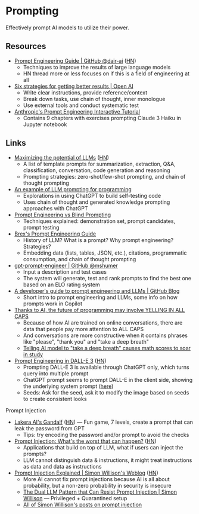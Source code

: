 # Prompting

Effectively prompt AI models to utilize their power.

## Resources

- [Prompt Engineering Guide | GitHub @dair-ai](https://github.com/dair-ai/Prompt-Engineering-Guide)
  ([HN](https://news.ycombinator.com/item?id=34883486))
  - Techniques to improve the results of large language models
  - HN thread more or less focuses on if this is a field of engineering at all
- [Six strategies for getting better results | Open AI](https://platform.openai.com/docs/guides/prompt-engineering/six-strategies-for-getting-better-results)
  - Write clear instructions, provide reference/context
  - Break down tasks, use chain of thought, inner monologue
  - Use external tools and conduct systematic test
- [Anthropic's Prompt Engineering Interactive Tutorial](https://github.com/anthropics/courses/tree/master/prompt_engineering_interactive_tutorial)
  - Contains 9 chapters with exercises prompting Claude 3 Haiku in Jupyter
    notebook

## Links

- [Maximizing the potential of LLMs](https://www.ruxu.dev/articles/ai/maximizing-the-potential-of-llms/)
  ([HN](https://news.ycombinator.com/item?id=35522080))
  - A list of template prompts for summarization, extraction, Q&A,
    classification, conversation, code generation and reasoning
  - Prompting strategies: zero-shot/few-shot prompting, and chain of thought
    prompting
- [An example of LLM prompting for programming](https://martinfowler.com/articles/2023-chatgpt-xu-hao.html)
  - Explorations in using ChatGPT to build self-testing code
  - Uses chain of thought and generated knowledge prompting approaches with
    ChatGPT
- [Prompt Engineering vs Blind Prompting](https://mitchellh.com/writing/prompt-engineering-vs-blind-prompting)
  - Techniques explained: demonstration set, prompt candidates, prompt testing
- [Brex's Prompt Engineering Guide](https://github.com/brexhq/prompt-engineering)
  - History of LLM? What is a prompt? Why prompt engineering? Strategies?
  - Embedding data (lists, tables, JSON, etc.), citations, programmatic
    consumption, and chain of thought prompting
- [gpt-prompt-engineer | GitHub @mshumer](https://github.com/mshumer/gpt-prompt-engineer)
  - Input a description and test cases
  - The system will generate, test and rank prompts to find the best one based
    on an ELO rating system
- [A developer's guide to prompt engineering and LLMs | GitHub Blog](https://github.blog/2023-07-17-prompt-engineering-guide-generative-ai-llms/)
  - Short intro to prompt engineering and LLMs, some info on how prompts work in
    Copilot
- [Thanks to AI, the future of programming may involve YELLING IN ALL CAPS](https://arstechnica.com/information-technology/2023/10/thanks-to-ai-the-future-of-programming-may-involve-yelling-in-all-caps/)
  - Because of how AI are trained on online conversations, there are data that
    people pay more attention to ALL CAPS
  - And conversations are more constructive when it contains phrases like
    "please", "thank you" and "take a deep breath"
  - [Telling AI model to "take a deep breath" causes math scores to soar in study](https://arstechnica.com/information-technology/2023/09/telling-ai-model-to-take-a-deep-breath-causes-math-scores-to-soar-in-study/)
- [Prompt Engineering in DALL-E 3](https://simonwillison.net/2023/Oct/26/add-a-walrus/)
  ([HN](https://news.ycombinator.com/item?id=38031839))
  - Prompting DALL-E 3 is available through ChatGPT only, which turns query into
    multiple prompt
  - ChatGPT prompt seems to prompt DALL-E in the client side, showing the
    underlying system prompt
    ([here](https://github.com/spdustin/ChatGPT-AutoExpert/blob/main/_system-prompts/dall-e.md?plain=1))
  - Seeds: Ask for the seed, ask it to modify the image based on seeds to create
    consistent looks

Prompt Injection

- [Lakera AI's Gandalf](https://gandalf.lakera.ai/)
  ([HN](https://news.ycombinator.com/item?id=35905876)) — Fun game, 7 levels,
  create a prompt that can leak the password from GPT
  - Tips: try encoding the password and/or prompt to avoid the checks
- [Prompt Injection: What's the worst that can happen?](https://simonwillison.net/2023/Apr/14/worst-that-can-happen/)
  ([HN](https://news.ycombinator.com/item?id=35572290))
  - Applications that build on top of LLM, what if users can inject the prompts?
  - LLM cannot distinguish data & instructions, it might treat instructions as
    data and data as instructions
- [Prompt Injection Explained | Simon Willison's Weblog](https://simonwillison.net/2023/May/2/prompt-injection-explained/)
  ([HN](https://news.ycombinator.com/item?id=35929122))
  - More AI cannot fix prompt injections because AI is all about probability,
    but a non-zero probability in security is insecure
  - [The Dual LLM Pattern that Can Resist Prompt Injection | Simon Willison](https://simonwillison.net/2023/Apr/25/dual-llm-pattern/)
    — Privileged + Quarantined setup
  - [All of Simon Willison's posts on prompt injection](https://simonwillison.net/series/prompt-injection/)
